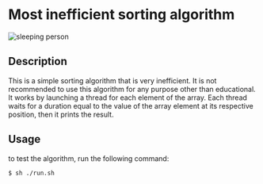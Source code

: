 # Most inefficient sorting algorithm

![sleeping person](https://images.pexels.com/photos/791862/pexels-photo-791862.jpeg)

## Description
This is a simple sorting algorithm that is very inefficient. It is not recommended to use this algorithm for any purpose other than educational.
It works by launching a thread for each element of the array. Each thread waits for a duration equal to the value of the array element at its respective position, then it prints the result.

## Usage
to test the algorithm, run the following command:
```bash
$ sh ./run.sh
```